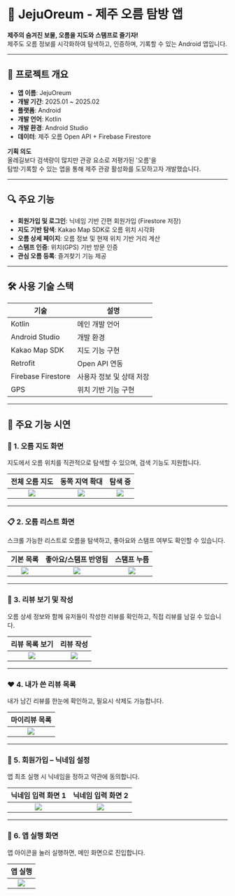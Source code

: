 # 🌋 JejuOreum - 제주 오름 탐방 앱

**제주의 숨겨진 보물, 오름을 지도와 스탬프로 즐기자!**  
제주도 오름 정보를 시각화하여 탐색하고, 인증하며, 기록할 수 있는 Android 앱입니다.

---

## 📱 프로젝트 개요

- **앱 이름**: JejuOreum  
- **개발 기간**: 2025.01 ~ 2025.02
- **플랫폼**: Android  
- **개발 언어**: Kotlin  
- **개발 환경**: Android Studio  
- **데이터**: 제주 오름 Open API + Firebase Firestore  

**기획 의도**  
올레길보다 검색량이 많지만 관광 요소로 저평가된 '오름'을  
탐방·기록할 수 있는 앱을 통해 제주 관광 활성화를 도모하고자 개발했습니다.

---

## 🔍 주요 기능

- **회원가입 및 로그인**: 닉네임 기반 간편 회원가입 (Firestore 저장)  
- **지도 기반 탐색**: Kakao Map SDK로 오름 위치 시각화  
- **오름 상세 페이지**: 오름 정보 및 현재 위치 기반 거리 계산  
- **스탬프 인증**: 위치(GPS) 기반 방문 인증  
- **관심 오름 등록**: 즐겨찾기 기능 제공  

---

## 🛠 사용 기술 스택

| 기술 | 설명 |
|------|------|
| Kotlin | 메인 개발 언어 |
| Android Studio | 개발 환경 |
| Kakao Map SDK | 지도 기능 구현 |
| Retrofit | Open API 연동 |
| Firebase Firestore | 사용자 정보 및 상태 저장 |
| GPS | 위치 기반 기능 구현 |

---

## 📱 주요 기능 시연

### 📍 1. 오름 지도 화면
지도에서 오름 위치를 직관적으로 탐색할 수 있으며, 검색 기능도 지원합니다.

| 전체 오름 지도 | 동쪽 지역 확대 | 탐색 중 |
|:--:|:--:|:--:|
| ![](./screenshots/gif02.gif) | ![](./screenshots/gif08.gif) | ![](./screenshots/gif10.gif) |

---

### 📋 2. 오름 리스트 화면
스크롤 가능한 리스트로 오름을 탐색하고, 좋아요와 스탬프 여부도 확인할 수 있습니다.

| 기본 목록 | 좋아요/스탬프 반영됨 | 스탬프 누름 |
|:--:|:--:|:--:|
| ![](./screenshots/gif01.gif) | ![](./screenshots/gif03.gif) | ![](./screenshots/gif07.gif) |

---

### 📝 3. 리뷰 보기 및 작성
오름 상세 정보와 함께 유저들이 작성한 리뷰를 확인하고, 직접 리뷰를 남길 수 있습니다.

| 리뷰 목록 보기 | 리뷰 작성 |
|:--:|:--:|
| ![](./screenshots/gif06.gif) | ![](./screenshots/gif14.gif) |

---

### ❤️ 4. 내가 쓴 리뷰 목록
내가 남긴 리뷰를 한눈에 확인하고, 필요시 삭제도 가능합니다.

| 마이리뷰 목록 |
|:--:|
| ![](./screenshots/gif13.gif) |

---

### 🙋 5. 회원가입 – 닉네임 설정
앱 최초 실행 시 닉네임을 정하고 약관에 동의합니다.

| 닉네임 입력 화면 1 | 닉네임 입력 화면 2 |
|:--:|:--:|
| ![](./screenshots/gif11.gif) | ![](./screenshots/gif12.gif) |

---

### 🚀 6. 앱 실행 화면
앱 아이콘을 눌러 실행하면, 메인 화면으로 진입합니다.

| 앱 실행 |
|:--:|
| ![](./screenshots/gif05.gif) |
